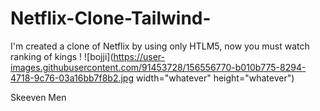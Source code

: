 # Netflix-Clone-Tailwind-



I'm created a clone of Netflix by using only HTLM5, now you must watch ranking of kings !
![bojji](https://user-images.githubusercontent.com/91453728/156556770-b010b775-8294-4718-9c76-03a16bb7f8b2.jpg width="whatever" height="whatever")


Skeeven Men
